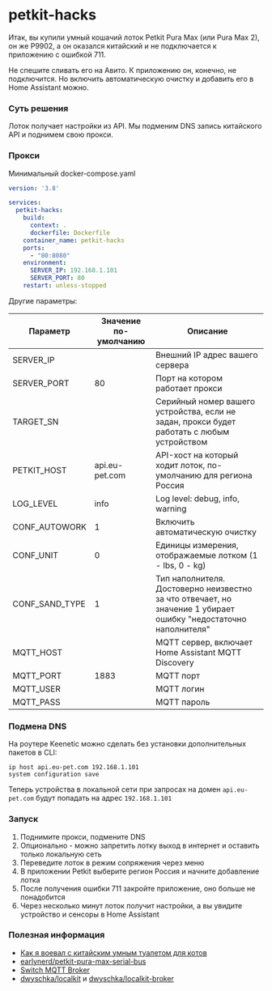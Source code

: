 # petkit-hacks

Итак, вы купили умный кошачий лоток Petkit Pura Max (или Pura Max 2), он же P9902,
а он оказался китайский и не подключается к приложению с ошибкой 711.

Не спешите сливать его на Авито. К приложению он, конечно, не подключится.
Но включить автоматическую очистку и добавить его в Home Assistant можно.

### Суть решения

Лоток получает настройки из API.
Мы подменим DNS запись китайского API и поднимем свою прокси.

### Прокси

Минимальный docker-compose.yaml

```yaml
version: '3.8'

services:
  petkit-hacks:
    build:
      context: .
      dockerfile: Dockerfile
    container_name: petkit-hacks
    ports:
      - "80:8080"
    environment:
      SERVER_IP: 192.168.1.101
      SERVER_PORT: 80
    restart: unless-stopped

```

Другие параметры:

| Параметр       | Значение по-умолчанию | Описание                                                                                                        |
|----------------|-----------------------|-----------------------------------------------------------------------------------------------------------------|
| SERVER_IP      |                       | Внешний IP адрес вашего сервера                                                                                 |
| SERVER_PORT    | 80                    | Порт на котором работает прокси                                                                                 |
| TARGET_SN      |                       | Серийный номер вашего устройства, если не задан, прокси будет работать с любым устройством                      |
| PETKIT_HOST    | api.eu-pet.com        | API-хост на который ходит лоток, по-умолчанию для региона Россия                                                |
| LOG_LEVEL      | info                  | Log level: debug, info, warning                                                                                 |
| CONF_AUTOWORK  | 1                     | Включить автоматическую очистку                                                                                 |
| CONF_UNIT      | 0                     | Единицы измерения, отображаемые лотком (1 - lbs, 0 - kg)                                                        |
| CONF_SAND_TYPE | 1                     | Тип наполнителя. Достоверно неизвестно за что отвечает, но значение 1 убирает ошибку "недостаточно наполнителя" |
| MQTT_HOST      |                       | MQTT сервер, включает Home Assistant MQTT Discovery                                                             |
| MQTT_PORT      | 1883                  | MQTT порт                                                                                                       |
| MQTT_USER      |                       | MQTT логин                                                                                                      |
| MQTT_PASS      |                       | MQTT пароль                                                                                                     |

### Подмена DNS

На роутере Keenetic можно сделать без установки дополнительных пакетов в CLI:

```
ip host api.eu-pet.com 192.168.1.101
system configuration save
```

Теперь устройства в локальной сети при запросах на домен `api.eu-pet.com` будут попадать на адрес `192.168.1.101`

### Запуск

1. Поднимите прокси, подмените DNS
2. Опционально - можно запретить лотку выход в интернет и оставить только локальную сеть
3. Переведите лоток в режим сопряжения через меню
4. В приложении Petkit выберите регион Россия и начните добавление лотка
5. После получения ошибки 711 закройте приложение, оно больше не понадобится
6. Через несколько минут лоток получит настройки, а вы увидите устройство и сенсоры в Home Assistant

### Полезная информация

- [Как я воевал с китайским умным туалетом для котов](https://habr.com/ru/articles/908086/)
- [earlynerd/petkit-pura-max-serial-bus](https://github.com/earlynerd/petkit-pura-max-serial-bus)
- [Switch MQTT Broker](https://github.com/earlynerd/petkit-pura-max-serial-bus/issues/1)
- [dwyschka/localkit](https://github.com/dwyschka/localkit)
  и [dwyschka/localkit-broker](https://github.com/dwyschka/localkit-broker)
